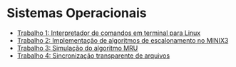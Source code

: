 # Sistemas Operacionais


* [Trabalho 1: Interpretador de comandos em terminal para Linux](https://github.com/fernandabucheri/sistemas-operacionais/tree/main/Trabalho%201)
* [Trabalho 2: Implementação de algoritmos de escalonamento no MINIX3](https://github.com/fernandabucheri/sistemas-operacionais/tree/main/Trabalho%202)
* [Trabalho 3: Simulação do algoritmo MRU](https://github.com/fernandabucheri/sistemas-operacionais/tree/main/Trabalho%203)
* [Trabalho 4: Sincronização transparente de arquivos](https://github.com/fernandabucheri/sistemas-operacionais/tree/main/Trabalho%204)
